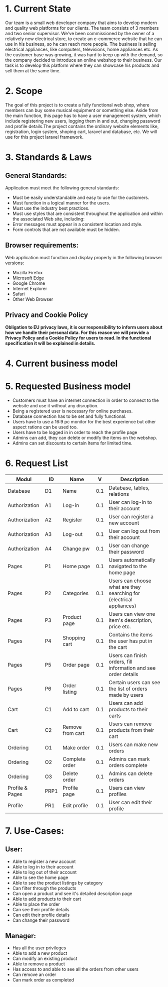 # 1. Current State 

Our team is a small web developer company that aims to develop modern and quality web platforms for our clients. The team consists of 3 members and two senior supervisor.
We've been commissioned by the owner of a relatively new electrical store, to create an e-commerce website that he can use in his business, so he can reach more people. The business is selling electrical appliances, like computers, televisions, home appliances etc. As the customer base was growing, it was hard to keep up with the demand, so the company decided to introduce an online webshop to their business. Our task is to develop this platform where they can showcase his products and sell them at the same time.

# 2. Scope

The goal of this project is to create a fully functional web shop, where members can buy some musical equipment or something else. Aside from the main function, this page has to have a user management system, which include registering new users, logging them in and out, changing password and profile details.The project contains the ordinary website elements like, registration, login system, shoping cart, laravel and database, etc. We will use for this project laravel framework.

# 3. Standards & Laws

## General Standards:
Application must meet the following general standards:

- Must be easily understandable and easy to use for the customers.
- Must function in a logical manner for the users.
- Must use the industry best practices.
- Must use styles that are consistent throughout the application and within the associated Web site, including:
- Error messages must appear in a consistent location and style.
- Form controls that are not available must be hidden.



## Browser requirements:
Web application must function and display properly in the following browser versions:

- Mozilla Firefox
- Microsoft Edge
- Google Chrome
- Internet Explorer
- Safari
- Other Web Browser

## Privacy and Cookie Policy

**Obligation to EU privacy laws, it is our responsibility to inform users about how we handle their personal data. For this reason we will provide a Privacy Policy and a Cookie Policy for users to read. In the functional specification it will be explained in details.**

# 4. Current business model

# 5. Requested Business model

- Customers must have an internet connection in order to connect to the website and use it without any disruption.
- Being a registered user is necessary for online purchases.
- Database connection has to be set and fully functional.
- Users have to use a 16:9 pc monitor for the best experience but other aspect rations can be used too.
- Users have to be logged in in order to reach the profile page
- Admins can add, they can delete or modify the items on the webshop.
- Admins can set discounts to certain Items for limited time.

# 6. Request List
| Modul | ID | Name | V | Description |
|--------|---------|-----------|-----------|-------------|
|Database|D1|Name|0.1|Database, tables, relations|
|Authorization|A1|Log-in|0.1|User can log-in to their account|
|Authorization|A2|Register|0.1|User can register a new account|
|Authorization|A3|Log-out|0.1|User can log out from their account|
|Authorization|A4|Change pw|0.1|User can change their password|
|Pages|P1|Home page|0.1| Users automatically navigated to the home page|
|Pages|P2|Categories|0.1|Users can choose what are they searching for (electrical appliances)|
|Pages|P3|Product page|0.1|Users can view one item's description, price etc.|
|Pages|P4|Shopping cart|0.1|Contains the items the user has put in the cart|
|Pages|P5|Order page|0.1|Users can finish orders, fill information and see order details|
|Pages|P6|Order listing|0.1|Certain users can see the list of orders made by users|
|Cart|C1|Add to cart|0.1|Users can add products to their carts|
|Cart|C2|Remove from cart|0.1|Users can remove products from their cart|
|Ordering|O1|Make order|0.1|Users can make new orders|
|Ordering|O2|Complete order|0.1|Admins can mark orders complete|
|Ordering|O3|Delete order|0.1|Admins can delete orders|
|Profile & Pages|PRP1|Profile page|0.1|Users can view profiles|
|Profile|PR1|Edit profile|0.1|User can edit their profile|

# 7. Use-Cases:

## User:
- Able to register a new account
- Able to log in to their account
- Able to log out of their account
- Able to see the home page
- Able to see the product listings by category
- Can filter through the products
- Can open a product and see it's detailed description page
- Able to add products to their cart
- Able to place the order
- Can see their profile details
- Can edit their profile details
- Can change their password

## Manager:
- Has all the user privileges
- Able to add a new product
- Can modify an existing product
- Able to remove a product
- Has access to and able to see all the orders from other users
- Can remove an order
- Can mark order as completed
